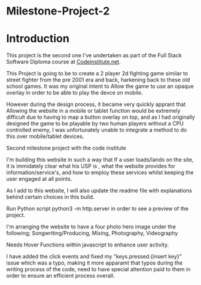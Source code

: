 # Milestone-Project-2

# Introduction
This project is the second one I've undertaken as part of the Full Stack Software Diploma course at [Codeinstitute.net](https://www.CodeInstitute.net).

This Project is going to be to create a 2 player 2d fighting game similar to street fighter from the pre 2001 era and back, harkening back to these old school games.
It was my original intent to Allow the game to use an opaque overlay in order to be able to play the devce on mobile. 

However during the design process, it became very quickly apprant that Allowing the website in a mobile or tablet function would be extremely difficult due to having to map a button overlay on top, and as I had originally designed the game to be playable by two human players without a CPU controlled enemy, I was unfortunately unable to integrate a method to do this over mobile/tablet devices. 

Second milestone project with the code institute

I'm building this website in such a way that If a user loads/lands on the site, it is immidately clear what his USP is , what the website provides for information/service's, and how to employ these services whilst keeping the user engaged at all points. 

As I add to this website, I will also update the readme file with explanations behind certain choices in this build. 

Run Python script python3 -m http.server in order to see a preview of the project. 

I'm arranging the website to have a four photo hero image under the following;
Songwriting/Producing, Mixing, Photography, Videography

Needs Hover Functions within javascript to enhance user activity. 

I have added the click events and fixed my "keys.pressed.{insert key}" issue which was a typo, making it more apparamt that typos during the writing process of the code, need to have special attention paid to them in order to ensure an efficient process overall. 
